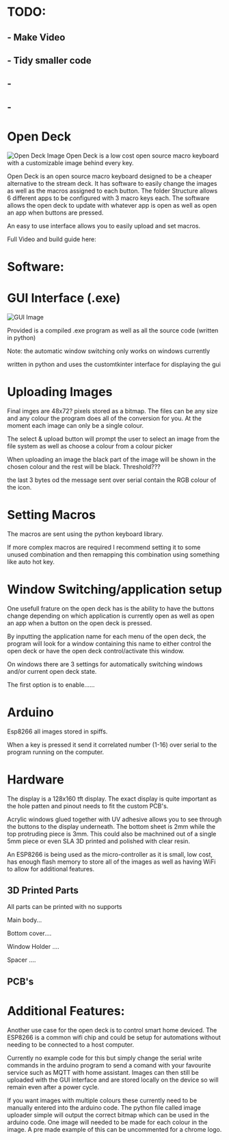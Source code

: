 # TODO:
## - Make Video
## - Tidy smaller code
## -
## -

# Open Deck
![Open Deck Image](Home_img.jpg)
Open Deck is a low cost open source macro keyboard with a customizable image behind every key.

Open Deck is an open source macro keyboard designed to be a cheaper alternative to the stream deck. It has software to easily change the images as well as the macros assigned to each button. The folder Structure allows 6 different apps to be configured with 3 macro keys each. The software allows the open deck to update with whatever app is open as well as open an app when buttons are pressed.

An easy to use interface allows you to easily upload and set macros.

Full Video and build guide here:

# Software:
# **GUI Interface (.exe)**
![GUI Image](gui.jpg)

Provided is a compiled .exe program as well as all the source code (written in python)

Note: the automatic window switching only works on windows currently

written in python and uses the customtkinter interface for displaying the gui

# Uploading Images
Final imges are 48x72? pixels stored as a bitmap. The files can be any size and any colour the program does all of the conversion for you. At the moment each image can only be a single colour.

The select & upload button will prompt the user to select an image from the file system as well as choose a colour from a colour picker

When uploading an image the black part of the image will be shown in the chosen colour and the rest will be black. Threshold???

the last 3 bytes od the message sent over serial contain the RGB colour of the icon.

# Setting Macros
The macros are sent using the python keyboard library.

If more complex macros are required I recommend setting it to some unused combination and then remapping this combination using something like auto hot key.

# Window Switching/application setup
One usefull frature on the open deck has is the ability to have the buttons change depending on which application is currently open as well as open an app when a button on the open deck is pressed.

By inputting the application name for each menu of the open deck, the program will look for a window containing this name to either control the open deck or have the open deck control/activate this window.

On windows there are 3 settings for automatically switching windows and/or current open deck state.

The first option is to enable......


# Arduino
Esp8266 all images stored in spiffs.

When a key is pressed it send it correlated number (1-16) over serial to the program running on the computer. 

# Hardware
The display is a 128x160 tft display. The exact display is quite important as the hole patten and pinout needs to fit the custom PCB's.

Acrylic windows glued together with UV adhesive allows you to see through the buttons to the display underneath. The bottom sheet is 2mm while the top protruding piece is 3mm. This could also be machnined out of a single 5mm piece or even SLA 3D printed and polished with clear resin.

An ESP8266 is being used as the micro-controller as it is small, low cost, has enough flash memory to store all of the images as well as having WiFi to allow for additional features.

## 3D Printed Parts
All parts can be printed with no supports

Main body...

Bottom cover....

Window Holder ....

Spacer ....


## PCB's


# Additional Features:
Another use case for the open deck is to control smart home deviced. The ESP8266 is a common wifi chip and could be setup for automations without needing to be connected to a host computer. 

Currently no example code for this but simply change the serial write commands in the arduino program to send a comand with your favourite service such as MQTT with home assistant. Images can then still be uploaded with the GUI interface and are stored locally on the device so will remain even after a power cycle.

If you want images with multiple colours these currently need to be manually entered into the arduino code. The python file called image uploader simple will output the correct bitmap which can be used in the arduino code. One image will needed to be made for each colour in the image. A pre made example of this can be uncommented for a chrome logo.